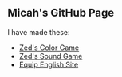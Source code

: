 ## Micah's GitHub Page

I have made these:
* [Zed's Color Game](zed)
* [Zed's Sound Game](zed-sounds)
* [Equip English Site](equip)
